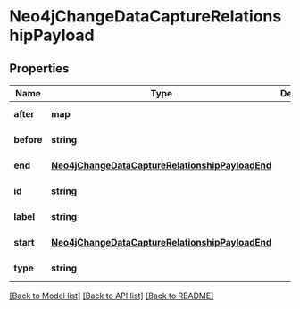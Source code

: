 # Neo4jChangeDataCaptureRelationshipPayload

## Properties
Name | Type | Description | Notes
------------ | ------------- | ------------- | -------------
**after** | **map** |  | [default to null]
**before** | **string** |  | [default to null]
**end** | [**Neo4jChangeDataCaptureRelationshipPayloadEnd**](Neo4jChangeDataCaptureRelationshipPayloadEnd.md) |  | [default to null]
**id** | **string** |  | [default to null]
**label** | **string** |  | [default to null]
**start** | [**Neo4jChangeDataCaptureRelationshipPayloadEnd**](Neo4jChangeDataCaptureRelationshipPayloadEnd.md) |  | [default to null]
**type** | **string** |  | [default to null]

[[Back to Model list]](../README.md#documentation-for-models) [[Back to API list]](../README.md#documentation-for-api-endpoints) [[Back to README]](../README.md)


